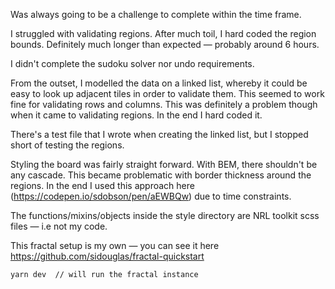 Was always going to be a challenge to complete within the time frame. 

I struggled with validating regions. After much toil, I hard coded the region bounds. 
Definitely much longer than expected — probably around 6 hours. 

I didn't complete the sudoku solver nor undo requirements. 

From the outset, I modelled the data on a linked list, whereby it could be easy to look up adjacent tiles in order
to validate them. This seemed to work fine for validating rows and columns. This was definitely a problem though
when it came to validating regions. In the end I hard coded it.

There's a test file that I wrote when creating the linked list, but I stopped short of testing the regions.

Styling the board was fairly straight forward. With BEM, there shouldn't be any cascade. This became problematic 
with border thickness around the regions. In the end I used this approach here (https://codepen.io/sdobson/pen/aEWBQw) 
due to time constraints.
 
The functions/mixins/objects inside the style directory are NRL toolkit scss files — i.e not my code.

This fractal setup is my own — you can see it here https://github.com/sidouglas/fractal-quickstart

```
yarn dev  // will run the fractal instance
```
